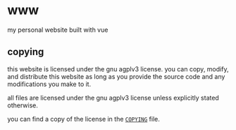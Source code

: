 # www

my personal website built with vue

## copying

this website is licensed under the gnu agplv3 license. you can copy, modify, and distribute this
website as long as you provide the source code and any modifications you make to it.

all files are licensed under the gnu agplv3 license unless explicitly stated otherwise.

you can find a copy of the license in the [`COPYING`](COPYING) file.

